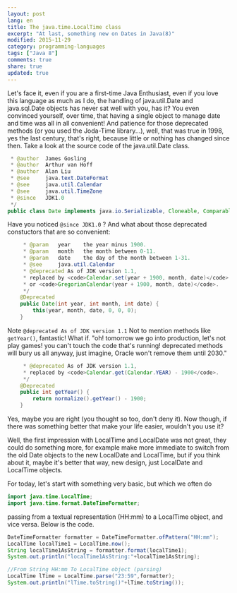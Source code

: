```yaml
---
layout: post
lang: en
title: The java.time.LocalTime class
excerpt: "At last, something new on Dates in Java(8)"
modified: 2015-11-29
category: programming-languages
tags: ["Java 8"]
comments: true
share: true
updated: true
---
```


Let's face it, even if you are a first-time Java Enthusiast, even if you love this language as much as I do,
the handling of java.util.Date and java.sql.Date objects has never sat well with you, has it? You even convinced yourself, over time,
that having a single object to manage date and time was all in all convenient! And patience for those deprecated methods 
(or you used the Joda-Time library...), well, that was true in 1998, yes the last century, that's right,
because little or nothing has changed since then. Take a look at the source code of the java.util.Date class.

```java
 * @author  James Gosling
 * @author  Arthur van Hoff
 * @author  Alan Liu
 * @see     java.text.DateFormat
 * @see     java.util.Calendar
 * @see     java.util.TimeZone
 * @since   JDK1.0
 */
public class Date implements java.io.Serializable, Cloneable, Comparable<Date> { 
```

Have you noticed `@since JDK1.0` ?
And what about those deprecated constuctors that are so convenient:

```java
     * @param   year    the year minus 1900.
     * @param   month   the month between 0-11.
     * @param   date    the day of the month between 1-31.
     * @see     java.util.Calendar
     * @deprecated As of JDK version 1.1,
     * replaced by <code>Calendar.set(year + 1900, month, date)</code>
     * or <code>GregorianCalendar(year + 1900, month, date)</code>.
     */
    @Deprecated
    public Date(int year, int month, int date) {
        this(year, month, date, 0, 0, 0);
    }
```

Note  `@deprecated As of JDK version 1.1`
Not to mention methods like `getYear()`, fantastic! What if. "oh! tomorrow we go into production, let's not play games! 
you can't touch the code that's running! deprecated methods will bury us all anyway, just imagine, Oracle won't remove them until 2030."

```java
     * @deprecated As of JDK version 1.1,
     * replaced by <code>Calendar.get(Calendar.YEAR) - 1900</code>.
     */
    @Deprecated
    public int getYear() {
        return normalize().getYear() - 1900;
    }
```
Yes, maybe you are right (you thought so too, don't deny it). Now though, if there was something better that
make your life easier, wouldn't you use it? 

Well, the first impression with LocalTime and LocalDate was not great, they could do something more, for example make
more immediate to switch from the old Date objects to the new LocalDate and LocalTime, but if you think about it, maybe it's better that way, 
new design, just LocalDate and LocalTime objects.

For today, let's start with something very basic, but which we often do

```java
import java.time.LocalTime;
import java.time.format.DateTimeFormatter;
```
passing from a textual representation (HH:mm) to a
LocalTime object, and vice versa. Below is the code.

```java
DateTimeFormatter formatter = DateTimeFormatter.ofPattern("HH:mm");
LocalTime localTime1 = LocalTime.now();
String localTime1AsString = formatter.format(localTime1);        
System.out.println("localTime1AsString:"+localTime1AsString);
```
        
```java
//From String HH:mm To LocalTime object (parsing)
LocalTime lTime = LocalTime.parse("23:59",formatter);
System.out.println("lTime.toString()"+lTime.toString());
```

